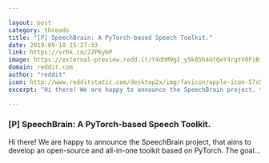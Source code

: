```yaml
---

layout: post
category: threads
title: "[P] SpeechBrain: A PyTorch-based Speech Toolkit."
date: 2019-09-10 15:27:33
link: https://vrhk.co/2ZP6ybP
image: https://external-preview.redd.it/Y4dhM9gI_y5k85h4UtQeY4rgtV0FiBiaKkG4zftQdVw.jpg?width=571&height=298.952879581&auto=webp&s=8b26fb8cf9aa325d34db59388ec7bc29a87f9d9f
domain: reddit.com
author: "reddit"
icon: http://www.redditstatic.com/desktop2x/img/favicon/apple-icon-57x57.png
excerpt: "Hi there! We are happy to announce the SpeechBrain project, that aims to develop an open-source and all-in-one toolkit based on PyTorch. The goal..."

---
```


### [P] SpeechBrain: A PyTorch-based Speech Toolkit.

Hi there! We are happy to announce the SpeechBrain project, that aims to develop an open-source and all-in-one toolkit based on PyTorch. The goal...
